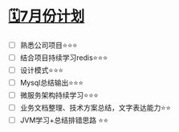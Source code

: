 # [🗓️7月份计划](https://github.com/HealUP/MyBlog/issues/38)

- [ ] 熟悉公司项目⭐⭐⭐
- [ ] 结合项目持续学习redis⭐⭐⭐
- [ ] 设计模式⭐⭐⭐
- [ ] Mysql总结输出⭐⭐⭐
- [ ] 微服务架构持续学习⭐⭐⭐
- [ ] 业务文档整理、技术方案总结，文字表达能力⭐⭐
- [ ] JVM学习+总结排错思路 ⭐⭐

